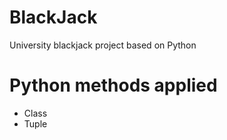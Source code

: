 # BlackJack
University blackjack project based on Python

# Python methods applied

 - Class
 - Tuple
